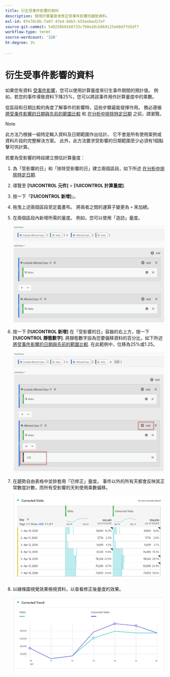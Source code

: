 ```yaml
---
title: 衍生受事件影響的資料
description: 使用計算量度來修正受事件影響的趨勢資料。
exl-id: 0fe70c8b-fa07-47e4-b6b3-b55eebad1fef
source-git-commit: 549258b0168733c7b0e28cb8b9125e68dffd5df7
workflow-type: tm+mt
source-wordcount: '328'
ht-degree: 3%

---
```


# 衍生受事件影響的資料

如果您有資料 [受事件影響](overview.md)，您可以使用計算量度來衍生事件期間的預計值。 例如，若您的事件導致資料下降25%，您可以將該事件用作計算量度中的乘數。

從區段和日期比較的角度了解事件的影響時，這些步驟最能發揮作用。 務必遵循 [將受事件影響的日期與先前的範圍比較](compare-dates.md) 和 [在分析中排除特定日期](segments.md) 之前，請瀏覽。

>[!NOTE]
>
>此方法乃根據一組特定輸入資料及日期範圍作出估計。 它不會是所有使用案例或資料片段的完整解決方案。 此外，此方法要求受影響的日期範圍至少必須有1個點擊可供計算。

若要為受影響的時段建立預估計算量度：

1. 為「受影響的日」和「排除受影響的日」建立兩個區段，如下所述 [在分析中排除特定日期](segments.md).
2. 導覽至 **[!UICONTROL 元件]** > **[!UICONTROL 計算量度]**.
3. 按一下「**[!UICONTROL 新增]**」。
4. 拖曳上述兩個區段至定義畫布。 將兩者之間的運算子變更為 `+` 來加總。
5. 在兩個區段內新增所需的量度。 例如，您可以使用「造訪」量度。

   ![區段產生器](assets/event_segment_builder.png)

6. 按一下 **[!UICONTROL 新增]** 在「受影響的日」容器的右上方，按一下 **[!UICONTROL 靜態數字]**. 將靜態數字設為您要偏移資料的百分比，如下所述 [將受事件影響的日期與先前的範圍比較](compare-dates.md). 在此範例中，位移為25%或1.25。

   ![靜態數字](assets/event_static_number.png)

7. 在趨勢自由表格中並排套用「已修正」量度。 事件以外的所有天都會反映其正常數度計數，而所有受影響的天則使用乘數偏移。

   ![修正的量度](assets/event_corrected.png)

8. 以線條圖視覺效果檢視資料，以查看修正後量度的效果。

   ![修正的行](assets/event_line.png)
